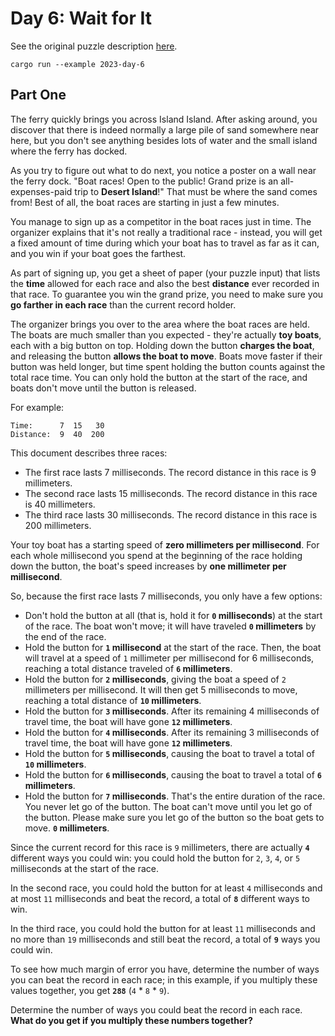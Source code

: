 # Day 6: Wait for It

See the original puzzle description [here].

```shell
cargo run --example 2023-day-6
```

## Part One

The ferry quickly brings you across Island Island. After asking around, you discover that there is indeed normally a
large pile of sand somewhere near here, but you don't see anything besides lots of water and the small island where
the ferry has docked.

As you try to figure out what to do next, you notice a poster on a wall near the ferry dock. "Boat races! Open to the
public! Grand prize is an all-expenses-paid trip to **Desert Island**!" That must be where the sand comes from!
Best of all, the boat races are starting in just a few minutes.

You manage to sign up as a competitor in the boat races just in time. The organizer explains that it's not really a
traditional race - instead, you will get a fixed amount of time during which your boat has to travel as far as it can,
and you win if your boat goes the farthest.

As part of signing up, you get a sheet of paper (your puzzle input) that lists the **time** allowed for each race and
also the best **distance** ever recorded in that race. To guarantee you win the grand prize, you need to make sure you
**go farther in each race** than the current record holder.

The organizer brings you over to the area where the boat races are held. The boats are much smaller than you expected -
they're actually **toy boats**, each with a big button on top. Holding down the button **charges the boat**, and
releasing the button **allows the boat to move**. Boats move faster if their button was held longer, but time spent
holding the button counts against the total race time. You can only hold the button at the start of the race, and
boats don't move until the button is released.

For example:

```
Time:      7  15   30
Distance:  9  40  200
```

This document describes three races:

- The first race lasts 7 milliseconds. The record distance in this race is 9 millimeters.
- The second race lasts 15 milliseconds. The record distance in this race is 40 millimeters.
- The third race lasts 30 milliseconds. The record distance in this race is 200 millimeters.

Your toy boat has a starting speed of **zero millimeters per millisecond**. For each whole millisecond you spend at
the beginning of the race holding down the button, the boat's speed increases by **one millimeter per millisecond**.

So, because the first race lasts 7 milliseconds, you only have a few options:

- Don't hold the button at all (that is, hold it for **`0` milliseconds**) at the start of the race. 
  The boat won't move; it will have traveled **`0` millimeters** by the end of the race.
- Hold the button for **`1` millisecond** at the start of the race. Then, the boat will travel at a speed of `1`
  millimeter per millisecond for 6 milliseconds, reaching a total distance traveled of **`6` millimeters**.
- Hold the button for **`2` milliseconds**, giving the boat a speed of `2` millimeters per millisecond.
  It will then get 5 milliseconds to move, reaching a total distance of **`10` millimeters**.
- Hold the button for **`3` milliseconds**. After its remaining 4 milliseconds of travel time,
  the boat will have gone **`12` millimeters**.
- Hold the button for **`4` milliseconds**. After its remaining 3 milliseconds of travel time,
  the boat will have gone **`12` millimeters**.
- Hold the button for **`5` milliseconds**, causing the boat to travel a total of **`10` millimeters**.
- Hold the button for **`6` milliseconds**, causing the boat to travel a total of **`6` millimeters**.
- Hold the button for **`7` milliseconds**. That's the entire duration of the race. You never let go of the button.
  The boat can't move until you let go of the button. Please make sure you let go of the button so the boat gets
  to move. **`0` millimeters**.

Since the current record for this race is `9` millimeters, there are actually **`4`** different ways you could win:
you could hold the button for `2`, `3`, `4`, or `5` milliseconds at the start of the race.

In the second race, you could hold the button for at least `4` milliseconds and at most `11` milliseconds and
beat the record, a total of **`8`** different ways to win.

In the third race, you could hold the button for at least `11` milliseconds and no more than `19` milliseconds and
still beat the record, a total of **`9`** ways you could win.

To see how much margin of error you have, determine the number of ways you can beat the record in each race;
in this example, if you multiply these values together, you get **`288`** (`4` * `8` * `9`).

Determine the number of ways you could beat the record in each race. 
**What do you get if you multiply these numbers together?**

[here]: https://adventofcode.com/2023/day/6
